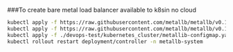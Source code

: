 ###To create bare metal load balancer available to k8sin no cloud
```bash
kubectl apply -f https://raw.githubusercontent.com/metallb/metallb/v0.11.0/manifests/namespace.yaml
kubectl apply -f https://raw.githubusercontent.com/metallb/metallb/v0.11.0/manifests/metallb.yaml
kubectl apply -f ./devops-test/kubernetes_cluster/metallib-configmap.yaml
kubectl rollout restart deployment/controller -n metallb-system
```